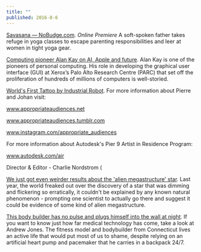 ```yaml
---
title: ""
published: 2016-8-6
---
```


  <a href="http://nobudge.com/main/savasana" target="_blank">Savasana — NoBudge.com</a>. *Online Premiere* A soft-spoken father takes refuge in yoga classes to escape parenting responsibilities and leer at women in tight yoga gear.


  <a href="http://factordaily.com/alan-kay-apple-steve-jobs/" target="_blank">Computing pioneer Alan Kay on AI, Apple and future</a>. Alan Kay is one of the pioneers of personal computing. His role in developing the graphical user interface (GUI) at Xerox’s Palo Alto Research Centre (PARC) that set off the proliferation of hundreds of millions of computers is well-storied.


  <a href="https://vimeo.com/175491863" target="_blank">World's First Tattoo by Industrial Robot</a>. For more information about Pierre and Johan visit:

www.appropriateaudiences.net

www.appropriateaudiences.tumblr.com

www.instagram.com/appropriate_audiences



For more information about Autodesk's Pier 9 Artist in Residence Program:

www.autodesk.com/air



Director & Editor - Charlie Nordstrom (


  <a href="http://www.sciencealert.com/we-just-got-even-weirder-results-about-the-alien-megastructure-star" target="_blank">We just got even weirder results about the 'alien megastructure' star</a>. Last year, the world freaked out over the discovery of a star that was dimming and flickering so erratically, it couldn't be explained by any known natural phenomenon - prompting one scientist to actually go there and suggest it could be evidence of some kind of alien megastructure.


  <a href="http://www.sciencealert.com/watch-meet-the-bodybuilder-with-an-artificial-heart" target="_blank">This body builder has no pulse and plugs himself into the wall at night</a>. If you want to know just how far medical technology has come, take a look at Andrew Jones. The fitness model and bodybuilder from Connecticut lives an active life that would put most of us to shame, despite relying on an artificial heart pump and pacemaker that he carries in a backpack 24/7.


